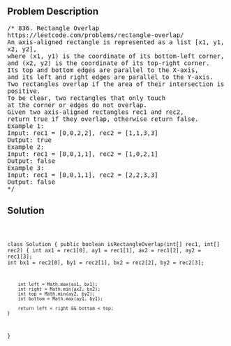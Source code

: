 <!--
<style>
  body { font-family: Arial, sans-serif; }
  .container { max-width: 100%; margin: 0 auto; padding: 10px; }
  .comment-block { max-width: 30%; background-color: #f9f9f9; padding: 10px; border-left: 5px solid #ccc; overflow-wrap: break-word; white-space: pre-wrap; }
  .code-block { background-color: #f4f4f4; padding: 10px; border: 1px solid #ddd; overflow-wrap: break-word; white-space: pre-wrap; }
</style>
-->

<div class='container'>
<h2>Problem Description</h2>
<div class='comment-block'>
<pre>
/* 836. Rectangle Overlap
https://leetcode.com/problems/rectangle-overlap/
An axis-aligned rectangle is represented as a list [x1, y1,
x2, y2],
where (x1, y1) is the coordinate of its bottom-left corner,
and (x2, y2) is the coordinate of its top-right corner.
Its top and bottom edges are parallel to the X-axis,
and its left and right edges are parallel to the Y-axis.
Two rectangles overlap if the area of their intersection is
positive.
To be clear, two rectangles that only touch
at the corner or edges do not overlap.
Given two axis-aligned rectangles rec1 and rec2,
return true if they overlap, otherwise return false.
Example 1:
Input: rec1 = [0,0,2,2], rec2 = [1,1,3,3]
Output: true
Example 2:
Input: rec1 = [0,0,1,1], rec2 = [1,0,2,1]
Output: false
Example 3:
Input: rec1 = [0,0,1,1], rec2 = [2,2,3,3]
Output: false
*/
</pre>
</div>

<h2>Solution</h2>
<div class='code-block'>
<pre><code class='language-java'>

class Solution {
    public boolean isRectangleOverlap(int[] rec1, int[] rec2) {
        int ax1 = rec1[0], ay1 = rec1[1], ax2 = rec1[2], ay2 = rec1[3];
        int bx1 = rec2[0], by1 = rec2[1], bx2 = rec2[2], by2 = rec2[3];
        
        int left = Math.max(ax1, bx1);
        int right = Math.min(ax2, bx2);
        int top = Math.min(ay2, by2);
        int bottom = Math.max(ay1, by1);
        
        return left < right && bottom < top;
    }
}</code></pre>
</div>
</div>
